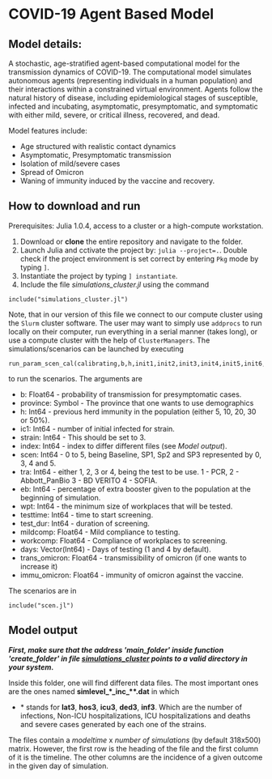 # COVID-19 Agent Based Model

## Model details:
A stochastic, age-stratified agent-based computational model for the transmission dynamics of COVID-19. The computational model simulates autonomous agents (representing individuals in a human population) and their interactions within a constrained virtual environment. Agents follow the natural history of disease, including epidemiological stages of susceptible, infected and incubating, asymptomatic, presymptomatic, and symptomatic with either mild, severe, or critical illness, recovered, and dead.

Model features include:

- Age structured with realistic contact dynamics
- Asymptomatic, Presymptomatic transmission
- Isolation of mild/severe cases
- Spread of Omicron
- Waning of immunity induced by the vaccine and recovery.

## How to download and run

Prerequisites: Julia 1.0.4, access to a cluster or a high-compute workstation. 

1) Download or **clone** the entire repository and navigate to the folder.
2) Launch Julia and cctivate the project by: `julia --project=.`. Double check if the project environment is set correct by entering `Pkg` mode by typing `]`. 
3) Instantiate the project by typing `] instantiate`.
4) Include the file *simulations_cluster.jl* using the command
```
include("simulations_cluster.jl")
```
Note, that in our version of this file we connect to our compute cluster using the `Slurm` cluster software. The user may want to simply use `addprocs` to run locally on their computer, run everything in a serial manner (takes long), or use a compute cluster with the help of `ClusterManagers`. The simulations/scenarios can be launched by executing 

```
run_param_scen_cal(calibrating,b,h,init1,init2,init3,init4,init5,init6,time2,time3,time4,time5,time6,index,status,days_after,v1,v2,modeltime,vaccination,when_relax,turnon,waning,red,trans,redred,nb,ddkids,rate_kids,boost_inc_day,boost_inc,change_elig,ba)
```

to run the scenarios. The arguments are

- b: Float64 \- probability of transmission for presymptomatic cases.
- province: Symbol \- The province that one wants to use demographics
- h: Int64 \- previous herd immunity in the population (either 5, 10, 20, 30 or 50%).
- ic1: Int64 \- number of initial infected for strain.
- strain: Int64 \- This should be set to 3.
- index: Int64 \- index to differ different files (see *Model output*).
- scen: Int64 \- 0 to 5, being Baseline, SP1, Sp2 and SP3 represented by 0, 3, 4 and 5.
- tra: Int64 \- either 1, 2, 3 or 4, being the test to be use. 1 \- PCR, 2 \- Abbott_PanBio 3 \- BD VERITO	4 \- SOFIA.
- eb: Int64 \- percentage of extra booster given to the population at the beginning of simulation.
- wpt: Int64 \- the minimum size of workplaces that will be tested.
- testtime: Int64 \- time to start screening.
- test_dur: Int64 \- duration of screening.
- mildcomp: Float64 \- Mild compliance to testing.
- workcomp: Float64 \- Compliance of workplaces to screening.
- days: Vector(Int64) \- Days of testing (1 and 4 by default).
- trans_omicron: Float64 \- transmissibility of omicron (if one wants to increase it)
- immu_omicron: Float64 \- immunity of omicron against the vaccine.


The scenarios are in

```
include("scen.jl")
```

## Model output

***First, make sure that the address 'main_folder' inside function 'create_folder' in file [simulations_cluster](simulations_cluster.jl) points to a valid directory in your system.*** 

Inside this folder, one will find different data files. The most important ones are the ones named
**simlevel_\*\_inc\_\*\*.dat** in which

- \* stands for **lat3**, **hos3**, **icu3**,  **ded3**, **inf3**. Which are the number of infections, Non-ICU hospitalizations, ICU hospitalizations and deaths and severe cases generated by each one of the strains.


The files contain a *modeltime* x *number of simulations* (by default 318x500) matrix. However, the first row is the heading of the file and the first column of it is the timeline. The other columns are the incidence of a given outcome in the given day of simulation.